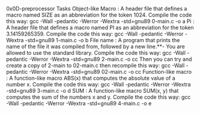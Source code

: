 0x0D-preprocessor
Tasks
Object-like Macro : A header file that defines a macro named SIZE as an abbreviation for the token 1024.
Compile the code this way: gcc -Wall -pedantic -Werror -Wextra -std=gnu89 0-main.c -o a
Pi : A header file that defines a macro named PI as an abbreviation for the token 3.14159265359.
Compile the code this way: gcc -Wall -pedantic -Werror -Wextra -std=gnu89 1-main.c -o b
File name : A program that prints the name of the file it was compiled from, followed by a new line.**- You are allowed to use the standard library.
Compile the code this way: gcc -Wall -pedantic -Werror -Wextra -std=gnu89 2-main.c -o cc
Then you can try and create a copy of 2-main to 02-main.c then recompile this way: gcc -Wall -pedantic -Werror -Wextra -std=gnu89 02-main.c -o cc
Function-like macro : A function-like macro ABS(x) that computes the absolute value of a number x.
Compile the code this way: gcc -Wall -pedantic -Werror -Wextra -std=gnu89 3-main.c -o d
SUM : A function-like macro SUM(x, y) that computes the sum of the numbers x and y.
Compile the code this way: gcc -Wall -pedantic -Werror -Wextra -std=gnu89 4-main.c -o e
